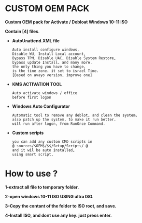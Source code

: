 # CUSTOM OEM PACK
**Custom OEM pack for Activate / Debloat Windows 10-11 ISO**

**Contain [4] files.**

- **AutoUnattend.XML file**
  ````
  Auto install configure windows,
  Disable WU, Install Local account,
  Bypass TPM, Disable UAC, Disable System Restore,
  bypass update Install. and many more.
  the only thing you have to change,
  is the time zone. it set to israel Time.
  [Based on avayo version, improve one]
  ````
- **KMS ACTIVATION TOOL**
  ````
  Auto activate windows / office
  before first logon
  ````
- **Windows Auto Configurator**
  ````
  Automatic tool to remove any deblot, and clean the system.
  also patch up the system, to make it run better.
  will run after logon, from RunOnce Command.
  ````
- **Custom scripts**
  ````
  you can add any custom CMD scripts in
  @ sources/$OEM$/$$/Setup/Scripts/ @
  and it wil be auto installed,
  using smart script.
  ````

# How to use ?
**1-extract all file to temporary folder.**

**2-open windows 10-11 ISO USING ultra ISO.**

**3-Copy the contant of the folder to ISO root, and save.**

**4-Install ISO, and dont use any key. just press enter.**
